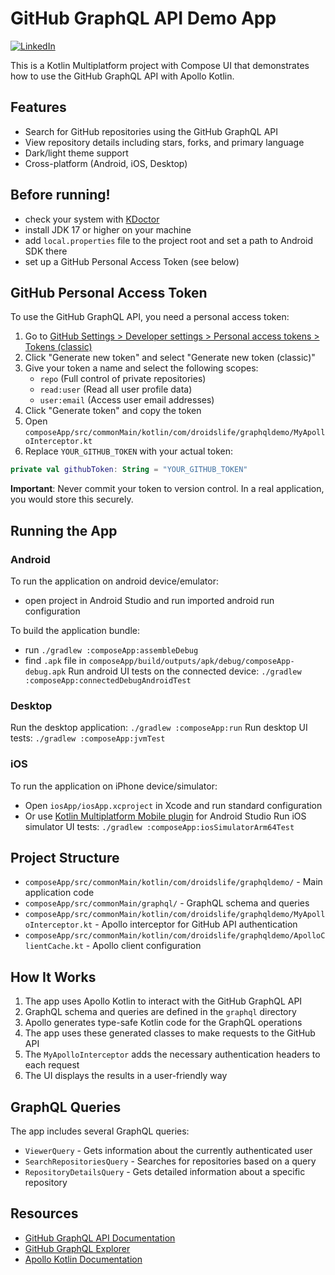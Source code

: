 # GitHub GraphQL API Demo App

[![LinkedIn](https://img.shields.io/badge/LinkedIn-0077B5?style=for-the-badge&logo=linkedin&logoColor=white)](https://linkedin.com/in/raokarampal)

This is a Kotlin Multiplatform project with Compose UI that demonstrates how to use the GitHub GraphQL API with Apollo Kotlin.

## Features

- Search for GitHub repositories using the GitHub GraphQL API
- View repository details including stars, forks, and primary language
- Dark/light theme support
- Cross-platform (Android, iOS, Desktop)

## Before running!
 - check your system with [KDoctor](https://github.com/Kotlin/kdoctor)
 - install JDK 17 or higher on your machine
 - add `local.properties` file to the project root and set a path to Android SDK there
 - set up a GitHub Personal Access Token (see below)

## GitHub Personal Access Token

To use the GitHub GraphQL API, you need a personal access token:

1. Go to [GitHub Settings > Developer settings > Personal access tokens > Tokens (classic)](https://github.com/settings/tokens)
2. Click "Generate new token" and select "Generate new token (classic)"
3. Give your token a name and select the following scopes:
   - `repo` (Full control of private repositories)
   - `read:user` (Read all user profile data)
   - `user:email` (Access user email addresses)
4. Click "Generate token" and copy the token
5. Open `composeApp/src/commonMain/kotlin/com/droidslife/graphqldemo/MyApolloInterceptor.kt`
6. Replace `YOUR_GITHUB_TOKEN` with your actual token:

```kotlin
private val githubToken: String = "YOUR_GITHUB_TOKEN"
```

**Important**: Never commit your token to version control. In a real application, you would store this securely.

## Running the App

### Android
To run the application on android device/emulator:  
 - open project in Android Studio and run imported android run configuration

To build the application bundle:
 - run `./gradlew :composeApp:assembleDebug`
 - find `.apk` file in `composeApp/build/outputs/apk/debug/composeApp-debug.apk`
Run android UI tests on the connected device: `./gradlew :composeApp:connectedDebugAndroidTest`

### Desktop
Run the desktop application: `./gradlew :composeApp:run`
Run desktop UI tests: `./gradlew :composeApp:jvmTest`

### iOS
To run the application on iPhone device/simulator:
 - Open `iosApp/iosApp.xcproject` in Xcode and run standard configuration
 - Or use [Kotlin Multiplatform Mobile plugin](https://plugins.jetbrains.com/plugin/14936-kotlin-multiplatform-mobile) for Android Studio
Run iOS simulator UI tests: `./gradlew :composeApp:iosSimulatorArm64Test`

## Project Structure

- `composeApp/src/commonMain/kotlin/com/droidslife/graphqldemo/` - Main application code
- `composeApp/src/commonMain/graphql/` - GraphQL schema and queries
- `composeApp/src/commonMain/kotlin/com/droidslife/graphqldemo/MyApolloInterceptor.kt` - Apollo interceptor for GitHub API authentication
- `composeApp/src/commonMain/kotlin/com/droidslife/graphqldemo/ApolloClientCache.kt` - Apollo client configuration

## How It Works

1. The app uses Apollo Kotlin to interact with the GitHub GraphQL API
2. GraphQL schema and queries are defined in the `graphql` directory
3. Apollo generates type-safe Kotlin code for the GraphQL operations
4. The app uses these generated classes to make requests to the GitHub API
5. The `MyApolloInterceptor` adds the necessary authentication headers to each request
6. The UI displays the results in a user-friendly way

## GraphQL Queries

The app includes several GraphQL queries:

- `ViewerQuery` - Gets information about the currently authenticated user
- `SearchRepositoriesQuery` - Searches for repositories based on a query
- `RepositoryDetailsQuery` - Gets detailed information about a specific repository

## Resources

- [GitHub GraphQL API Documentation](https://docs.github.com/en/graphql)
- [GitHub GraphQL Explorer](https://docs.github.com/en/graphql/guides/using-the-explorer)
- [Apollo Kotlin Documentation](https://www.apollographql.com/docs/kotlin/)
